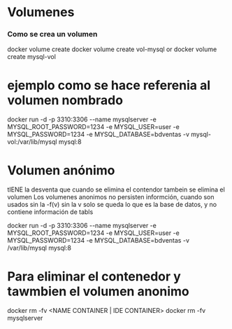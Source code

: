 # Volumenes

### Como se crea un volumen

docker volume create <NOMBRE VOLUMEN>
docker volume create vol-mysql
or
docker volume create mysql-vol

# ejemplo como se hace referenia al volumen nombrado
docker run -d -p 3310:3306 --name mysqlserver -e MYSQL_ROOT_PASSWORD=1234 -e MYSQL_USER=user -e MYSQL_PASSWORD=1234 -e MYSQL_DATABASE=bdventas -v mysql-vol:/var/lib/mysql mysql:8 


# Volumen anónimo
tIENE la desventa que cuando se elimina el contendor tambein se elimina el volumen
Los volumenes anonimos no persisten informción, cuando son usados sin la -f(v) sin la v
solo se queda lo que es la base de datos, y no contiene información de tabls

docker run -d -p 3310:3306 --name mysqlserver -e MYSQL_ROOT_PASSWORD=1234 -e MYSQL_USER=user -e MYSQL_PASSWORD=1234 -e MYSQL_DATABASE=bdventas -v /var/lib/mysql mysql:8 

# Para eliminar el contenedor y tawmbien el volumen anonimo
docker rm -fv <NAME CONTAINER | IDE CONTAINER>
docker rm -fv mysqlserver



